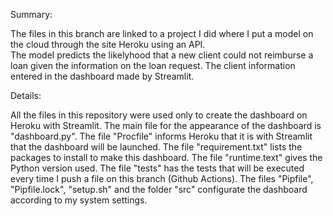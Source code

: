 Summary:

The files in this branch are linked to a project I did where I put a model on the cloud through the site Heroku using an API.  
The model predicts the likelyhood that a new client could not reimburse a loan given the information on the loan request. The client information entered in the dashboard made by Streamlit.

Details:

All the files in this repository were used only to create the dashboard on Heroku with Streamlit.
The main file for the appearance of the dashboard is "dashboard.py". 
The file "Procfile" informs Heroku that it is with Streamlit that the dashboard will be launched.
The file "requirement.txt" lists the packages to install to make this dashboard.
The file "runtime.text" gives the Python version used.
The file "tests" has the tests that will be executed every time I push a file on this branch (Github Actions).
The files "Pipfile", "Pipfile.lock", "setup.sh" and the folder "src" configurate the dashboard according to my system settings.
